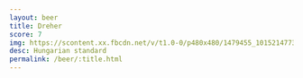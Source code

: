 ```yaml
---
layout: beer
title: Dreher
score: 7
img: https://scontent.xx.fbcdn.net/v/t1.0-0/p480x480/1479455_10152147733863745_266822035_n.jpg?oh=41f8d5608be1dc03126de53fc73c6951&oe=5892BC68
desc: Hungarian standard
permalink: /beer/:title.html
---
```

